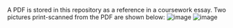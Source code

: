 A PDF is stored in this repository as a reference in a coursework essay.
Two pictures print-scanned from the PDF are shown below:
![image](https://github.com/user-attachments/assets/d13366f6-12ec-4744-b842-b39ad312a637)
![image](https://github.com/user-attachments/assets/a2c1046f-5575-48fc-ab98-b1addff70c3f)
